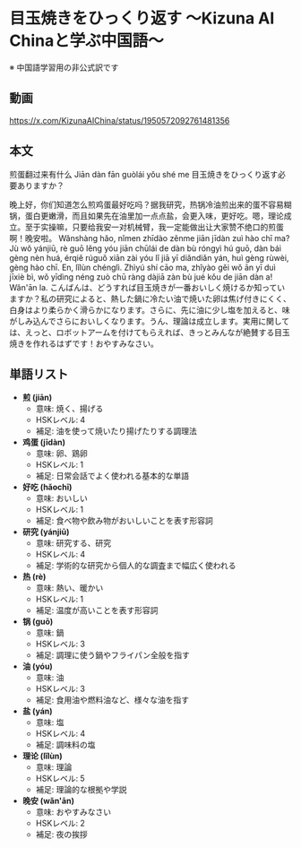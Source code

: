 # 目玉焼きをひっくり返す 〜Kizuna AI Chinaと学ぶ中国語〜
※ 中国語学習用の非公式訳です

## 動画
https://x.com/KizunaAIChina/status/1950572092761481356

## 本文

煎蛋翻过来有什么
Jiān dàn fān guòlái yǒu shé me
目玉焼きをひっくり返す必要ありますか？

晚上好，你们知道怎么煎鸡蛋最好吃吗？据我研究，热锅冷油煎出来的蛋不容易糊锅，蛋白更嫩滑，而且如果先在油里加一点点盐，会更入味，更好吃。嗯，理论成立。至于实操嘛，只要给我安一对机械臂，我一定能做出让大家赞不绝口的煎蛋啊！晚安啦。
Wǎnshàng hǎo, nǐmen zhīdào zěnme jiān jīdàn zuì hào chī ma? Jù wǒ yánjiū, rè guō lěng yóu jiān chūlái de dàn bù róngyì hú guō, dàn bái gèng nèn huá, érqiě rúguǒ xiān zài yóu lǐ jiā yī diǎndiǎn yán, huì gèng rùwèi, gèng hào chī. En, lǐlùn chénglì. Zhìyú shí cāo ma, zhǐyào gěi wǒ ān yī duì jīxiè bì, wǒ yīdìng néng zuò chū ràng dàjiā zàn bù jué kǒu de jiān dàn a! Wǎn'ān la.
こんばんは、どうすれば目玉焼きが一番おいしく焼けるか知っていますか？私の研究によると、熱した鍋に冷たい油で焼いた卵は焦げ付きにくく、白身はより柔らかく滑らかになります。さらに、先に油に少し塩を加えると、味がしみ込んでさらにおいしくなります。うん、理論は成立します。実用に関しては、えっと、ロボットアームを付けてもらえれば、きっとみんなが絶賛する目玉焼きを作れるはずです！おやすみなさい。

## 単語リスト

* **煎 (jiān)**
    * 意味: 焼く、揚げる
    * HSKレベル: 4
    * 補足: 油を使って焼いたり揚げたりする調理法
* **鸡蛋 (jīdàn)**
    * 意味: 卵、鶏卵
    * HSKレベル: 1
    * 補足: 日常会話でよく使われる基本的な単語
* **好吃 (hǎochī)**
    * 意味: おいしい
    * HSKレベル: 1
    * 補足: 食べ物や飲み物がおいしいことを表す形容詞
* **研究 (yánjiū)**
    * 意味: 研究する、研究
    * HSKレベル: 4
    * 補足: 学術的な研究から個人的な調査まで幅広く使われる
* **热 (rè)**
    * 意味: 熱い、暖かい
    * HSKレベル: 1
    * 補足: 温度が高いことを表す形容詞
* **锅 (guō)**
    * 意味: 鍋
    * HSKレベル: 3
    * 補足: 調理に使う鍋やフライパン全般を指す
* **油 (yóu)**
    * 意味: 油
    * HSKレベル: 3
    * 補足: 食用油や燃料油など、様々な油を指す
* **盐 (yán)**
    * 意味: 塩
    * HSKレベル: 4
    * 補足: 調味料の塩
* **理论 (lǐlùn)**
    * 意味: 理論
    * HSKレベル: 5
    * 補足: 理論的な根拠や学説
* **晚安 (wǎn'ān)**
    * 意味: おやすみなさい
    * HSKレベル: 2
    * 補足: 夜の挨拶
